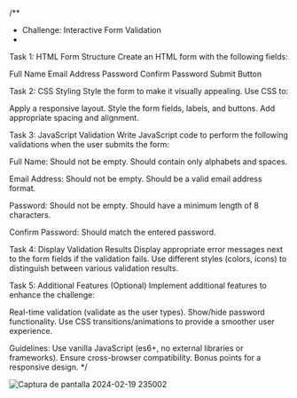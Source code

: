 /**
 * Challenge: Interactive Form Validation
 * 
Task 1: HTML Form Structure
Create an HTML form with the following fields:

Full Name
Email Address
Password
Confirm Password
Submit Button

Task 2: CSS Styling
Style the form to make it visually appealing. Use CSS to:

Apply a responsive layout.
Style the form fields, labels, and buttons.
Add appropriate spacing and alignment.

Task 3: JavaScript Validation
Write JavaScript code to perform the following validations 
when the user submits the form:

Full Name:
Should not be empty.
Should contain only alphabets and spaces.

Email Address:
Should not be empty.
Should be a valid email address format.

Password:
Should not be empty.
Should have a minimum length of 8 characters.

Confirm Password:
Should match the entered password.

Task 4: Display Validation Results
Display appropriate error messages next to the form fields 
if the validation fails. 
Use different styles (colors, icons) to distinguish between 
various validation results.

Task 5: Additional Features (Optional)
Implement additional features to enhance the challenge:

Real-time validation (validate as the user types).
Show/hide password functionality.
Use CSS transitions/animations to provide a smoother user experience.

Guidelines:
Use vanilla JavaScript (es6+, no external libraries or frameworks).
Ensure cross-browser compatibility.
Bonus points for a responsive design.
 */


 ![Captura de pantalla 2024-02-19 235002](https://github.com/Mely97/Interactive-Form-Validation/assets/67844395/379178ae-d1f9-44e3-b335-0b634808a9b8)
